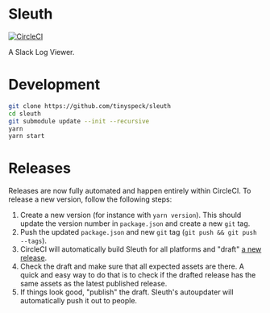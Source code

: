 # Sleuth

[![CircleCI](https://dl.circleci.com/status-badge/img/gh/tinyspeck/sleuth/tree/main.svg?style=shield)](https://dl.circleci.com/status-badge/redirect/gh/tinyspeck/sleuth/tree/main)

A Slack Log Viewer.

# Development

```sh
git clone https://github.com/tinyspeck/sleuth
cd sleuth
git submodule update --init --recursive
yarn
yarn start
```

# Releases

Releases are now fully automated and happen entirely within CircleCI.
To release a new version, follow the following steps:

1. Create a new version (for instance with `yarn version`). This should
   update the version number in `package.json` and create a new `git` tag.
2. Push the updated `package.json` and new `git` tag (`git push && git push --tags`).
3. CircleCI will automatically build Sleuth for all platforms and "draft"
   [a new release](https://github.com/tinyspeck/sleuth/releases).
4. Check the draft and make sure that all expected assets are there. A quick and
   easy way to do that is to check if the drafted release has the same assets
   as the latest published release.
5. If things look good, "publish" the draft. Sleuth's autoupdater will automatically
   push it out to people.

